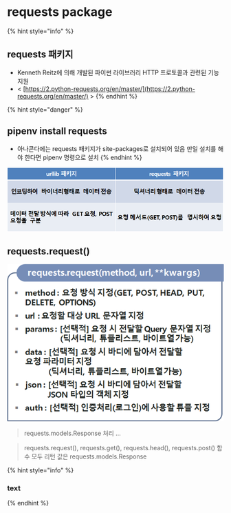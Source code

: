 # requests package

{% hint style="info" %}
## requests 패키지

* Kenneth Reitz에 의해 개발된 파이썬 라이브러리 HTTP 프로토콜과 관련된 기능 지원
* &lt; [https://2.python-requests.org/en/master/](https://2.python-requests.org/en/master/) &gt;
{% endhint %}

{% hint style="danger" %}
## pipenv install requests

* 아나콘다에는 requests 패키지가 site-packages로 설치되어 있음 만일 설치를 해야 한다면 pipenv 명령으로 설치
{% endhint %}

![](../../.gitbook/assets/image%20%28231%29.png)

## requests.request\(\)

![](../../.gitbook/assets/image%20%28230%29.png)

> requests.models.Response 처리 ...

> requests.request\(\), requests.get\(\), requests.head\(\), requests.post\(\) 함수 모두 리턴 값은 requests.models.Response

{% hint style="info" %}
### text
{% endhint %}

